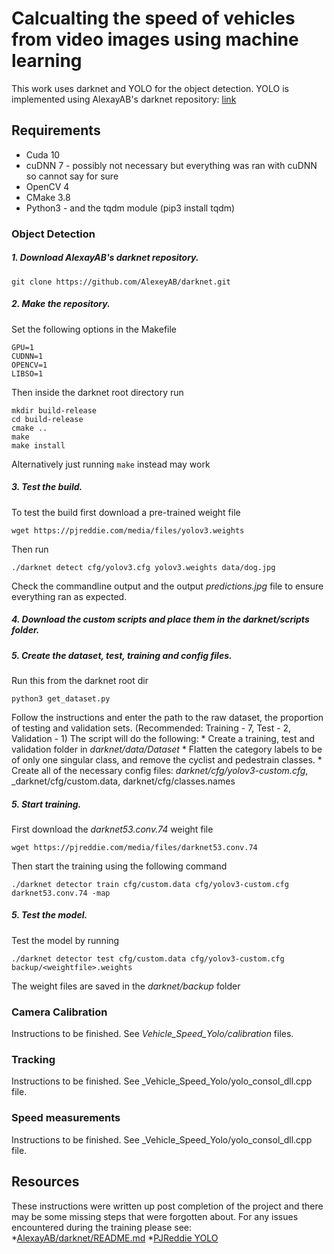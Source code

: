 # Calcualting the speed of vehicles from video images using machine learning

This work uses darknet and YOLO for the object detection.
YOLO is implemented using AlexayAB's darknet repository: [link]()

## Requirements
* Cuda 10
* cuDNN 7 - possibly not necessary but everything was ran with cuDNN so cannot say for sure
* OpenCV 4
* CMake 3.8
* Python3 - and the tqdm module (pip3 install tqdm)

### Object Detection
##### 1. Download AlexayAB's darknet repository.

   ```
   git clone https://github.com/AlexeyAB/darknet.git
   ```

##### 2. Make the repository.

   Set the following options in the Makefile
   ```
   GPU=1
   CUDNN=1
   OPENCV=1
   LIBSO=1
   ```
   Then inside the darknet root directory run
   ```
   mkdir build-release
   cd build-release
   cmake ..
   make
   make install
   ```
   Alternatively just running `make` instead may work

##### 3. Test the build.

   To test the build first download a pre-trained weight file
   ```
   wget https://pjreddie.com/media/files/yolov3.weights
   ```
   Then run
   ```
   ./darknet detect cfg/yolov3.cfg yolov3.weights data/dog.jpg
   ```
   Check the commandline output and the output _predictions.jpg_ file to ensure everything ran as expected.

##### 4. Download the custom scripts and place them in the _darknet/scripts_ folder.

##### 5. Create the dataset, test, training and config files.
   
   Run this from the darknet root dir
   ```
   python3 get_dataset.py
   ```
   Follow the instructions and enter the path to the raw dataset, the proportion of testing and validation sets.
   (Recommended: Training - 7, Test - 2, Validation - 1)
   The script will do the following:
      * Create a training, test and validation folder in _darknet/data/Dataset_
      * Flatten the category labels to be of only one singular class, and remove the cyclist and pedestrain classes.
      * Create all of the necessary config files: _darknet/cfg/yolov3-custom.cfg_, _darknet/cfg/custom.data, darknet/cfg/classes.names
      
##### 5. Start training.
   
   First download the _darknet53.conv.74_ weight file
   ```
   wget https://pjreddie.com/media/files/darknet53.conv.74
   ```
   Then start the training using the following command
   ```
   ./darknet detector train cfg/custom.data cfg/yolov3-custom.cfg darknet53.conv.74 -map
   ```
   
##### 5. Test the model.
   
   Test the model by running
   ```
   ./darknet detector test cfg/custom.data cfg/yolov3-custom.cfg backup/<weightfile>.weights
   ```
   The weight files are saved in the _darknet/backup_ folder
   
### Camera Calibration
   
   Instructions to be finished.
   See _Vehicle_Speed_Yolo/calibration_ files.
   
### Tracking
   
   Instructions to be finished.
   See _Vehicle_Speed_Yolo/yolo_consol_dll.cpp file.

### Speed measurements
   
   Instructions to be finished.
   See _Vehicle_Speed_Yolo/yolo_consol_dll.cpp file.
   
## Resources
   
   These instructions were written up post completion of the project and there may be some missing steps that were forgotten about.
   For any issues encountered during the training please see:
      *[AlexayAB/darknet/README.md](https://github.com/AlexeyAB/darknet/blob/master/README.md)
      *[PJReddie YOLO](https://pjreddie.com/darknet/yolo/)
   
   

  
